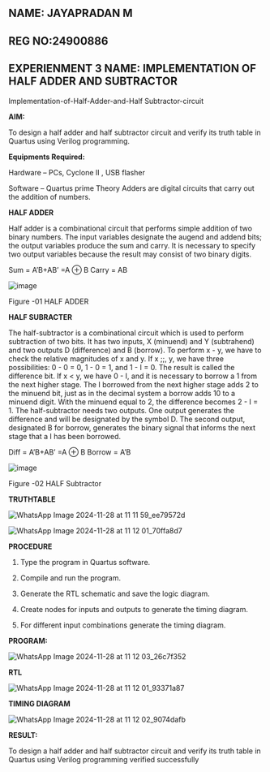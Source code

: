 ## NAME: JAYAPRADAN M
## REG NO:24900886
## EXPERIENMENT 3 NAME: IMPLEMENTATION OF HALF ADDER AND SUBTRACTOR

Implementation-of-Half-Adder-and-Half Subtractor-circuit

**AIM:**

To design a half adder and half subtractor circuit and verify its truth table in Quartus using Verilog programming.

**Equipments Required:**

Hardware – PCs, Cyclone II , USB flasher 

Software – Quartus prime Theory Adders are digital circuits that carry out the addition of numbers.

**HALF ADDER**

Half adder is a combinational circuit that performs simple addition of two binary numbers. The input variables designate the augend and addend bits; the output variables produce the sum and carry. It is necessary to specify two output variables because the result may consist of two binary digits.

Sum = A’B+AB’ =A ⊕ B Carry = AB

![image](https://github.com/naavaneetha/HALF_ADDER_SUBTRACTOR/assets/154305477/bd4a0b2c-cdbc-4184-ab08-81578f121e1f)

Figure -01 HALF ADDER

**HALF SUBRACTER**

The half-subtractor is a combinational circuit which is used to perform subtraction of two bits. It has two inputs, X (minuend) and Y (subtrahend) and two outputs D (difference) and B (borrow). To perform x - y, we have to check the relative magnitudes of x and y. If x ;;, y, we have three possibilities: 0 - 0 = 0, 1 - 0 = 1, and 1 - I = 0. The result is called the difference bit. If x < y, we have 0 - I, and it is necessary to borrow a 1 from the next higher stage. The I borrowed from the next higher stage adds 2 to the minuend bit, just as in the decimal system a borrow adds 10 to a minuend digit. With the minuend equal to 2, the difference becomes 2 - I = 1. The half-subtractor needs two outputs. One output generates the difference and will be designated by the symbol D. The second output, designated B for borrow, generates the binary signal that informs the next stage that a I has been borrowed. 

Diff = A’B+AB’ =A ⊕ B
Borrow = A’B

 ![image](https://github.com/naavaneetha/HALF_ADDER_SUBTRACTOR/assets/154305477/d76b099c-513f-4e7c-843a-e2fd028a531a)

Figure -02 HALF Subtractor

**TRUTHTABLE**

![WhatsApp Image 2024-11-28 at 11 11 59_ee79572d](https://github.com/user-attachments/assets/5de53b9d-eb73-4a99-b211-f5d9e8d7c4ea)

![WhatsApp Image 2024-11-28 at 11 12 01_70ffa8d7](https://github.com/user-attachments/assets/e6b245bd-7937-41e7-bb07-e9071ef31783)

**PROCEDURE**

1.	Type the program in Quartus software.

2.	Compile and run the program.

3.	Generate the RTL schematic and save the logic diagram.

4.	Create nodes for inputs and outputs to generate the timing diagram.

5.	For different input combinations generate the timing diagram.


**PROGRAM:**

![WhatsApp Image 2024-11-28 at 11 12 03_26c7f352](https://github.com/user-attachments/assets/e5b2f53a-5280-4724-8988-edc848100533)


**RTL**

![WhatsApp Image 2024-11-28 at 11 12 01_93371a87](https://github.com/user-attachments/assets/c482327e-ee0c-487b-a579-85624556c38c)

**TIMING DIAGRAM**

![WhatsApp Image 2024-11-28 at 11 12 02_9074dafb](https://github.com/user-attachments/assets/229147d3-fd50-4683-8aac-521639aec6d0)

**RESULT:**

To design a half adder and half subtractor circuit and verify its truth table in Quartus using Verilog programming verified successfully
